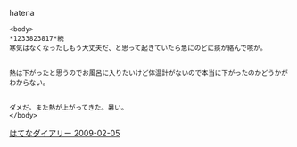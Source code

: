 
hatena

```
<body>
*1233823817*続
寒気はなくなったしもう大丈夫だ、と思って起きていたら急にのどに痰が絡んで咳が。


熱は下がったと思うのでお風呂に入りたいけど体温計がないので本当に下がったのかどうかがわからない。


ダメだ。また熱が上がってきた。暑い。
</body>
```


[はてなダイアリー 2009-02-05](https://nishiohirokazu.hatenadiary.org/archive/2009/02/05)